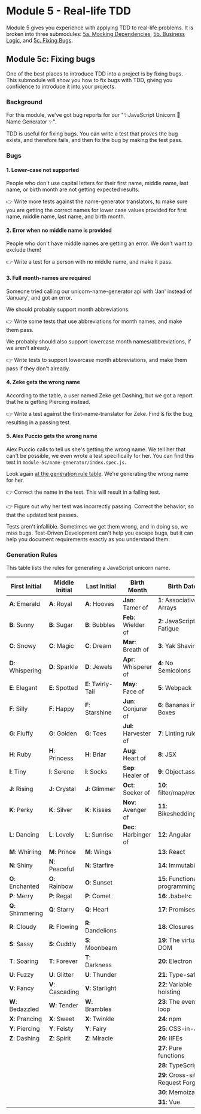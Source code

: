 # Module 5 - Real-life TDD

Module 5 gives you experience with applying TDD to real-life problems. It is broken into three submodules: [5a. Mocking Dependencies](../module-5ab/README.md#module-5a-mocking-dependencies), [5b. Business Logic](../module-5ab/README.md#module-5b-business-logic), and [5c. Fixing Bugs](#module-5c-fixing-bugs).

## Module 5c: Fixing bugs

One of the best places to introduce TDD into a project is by fixing bugs. This submodule will show you how to fix bugs with TDD, giving you confidence to introduce it into your projects.

### Background

For this module, we've got bug reports for our "✨JavaScript Unicorn 🦄 Name Generator ✨".

TDD is useful for fixing bugs. You can write a test that proves the bug exists, and therefore fails, and then fix the bug by making the test pass. 

### Bugs

#### 1. Lower-case not supported

People who don't use capital letters for their first name, middle name, last name, or birth month are not getting expected results.

&#128073; Write more tests against the name-generator translators, to make sure you are getting the correct names for lower case values provided for first name, middle name, last name, and birth month.

#### 2. Error when no middle name is provided

People who don't have middle names are getting an error. We don't want to exclude them!

&#128073; Write a test for a person with no middle name, and make it pass.

#### 3. Full month-names are required

Someone tried calling our unicorn-name-generator api with 'Jan' instead of 'January', and got an error. 

We should probably support month abbreviations.

&#128073; Write some tests that use abbreviations for month names, and make them pass.

We probably should also support lowercase month names/abbreviations, if we aren't already. 

&#128073; Write tests to support lowercase month abbreviations, and make them pass if they don't already.

#### 4. Zeke gets the wrong name

According to the table, a user named Zeke get Dashing, but we got a report that he is getting Piercing instead. 

&#128073; Write a test against the first-name-translator for Zeke. Find & fix the bug, resulting in a passing test.

#### 5. Alex Puccio gets the wrong name

Alex Puccio calls to tell us she's getting the wrong name. We tell her that can't be possible, we even wrote a test specifically for her. You can find this test in `module-5c/name-generator/index.spec.js`.

Look again [at the generation rule table](#generation-rules). We're generating the wrong name for her. 

&#128073; Correct the name in the test. This will result in a failing test.

&#128073; Figure out why her test was incorrectly passing. Correct the behavior, so that the updated test passes.

Tests aren't infallible. Sometimes we get them wrong, and in doing so, we miss bugs. Test-Driven Development can't help you escape bugs, but it can help you document requirements exactly as you understand them.

### Generation Rules

This table lists the rules for generating a JavaScript unicorn name.

| First Initial     | Middle Initial     | Last Initial       | Birth Month           | Birth Date                         |
|-------------------|--------------------|--------------------|-----------------------|------------------------------------|
| **A**: Emerald    | **A**: Royal       | **A**: Hooves      | **Jan**: Tamer of     | **1**: Associative Arrays          |
| **B**: Sunny      | **B**: Sugar       | **B**: Bubbles     | **Feb**: Wielder of   | **2**: JavaScript Fatigue          |
| **C**: Snowy      | **C**: Magic       | **C**: Dream       | **Mar**: Breath of    | **3**: Yak Shaving                 |
| **D**: Whispering | **D**: Sparkle     | **D**: Jewels      | **Apr**: Whisperer of | **4**: No Semicolons               |
| **E**: Elegant    | **E**: Spotted     | **E**: Twirly-Tail | **May**: Face of      | **5**: Webpack                     |
| **F**: Silly      | **F**: Happy       | **F**: Starshine   | **Jun**: Conjurer of  | **6**: Bananas in Boxes            |
| **G**: Fluffy     | **G**: Golden      | **G**: Toes        | **Jul**: Harvester of | **7**: Linting rules               |
| **H**: Ruby       | **H**: Princess    | **H**: Briar       | **Aug**: Heart of     | **8**: JSX                         |
| **I**: Tiny       | **I**: Serene      | **I**: Socks       | **Sep**: Healer of    | **9**: Object.assign               |
| **J**: Rising     | **J**: Crystal     | **J**: Glimmer     | **Oct**: Seeker of    | **10**: filter/map/reduce          |
| **K**: Perky      | **K**: Silver      | **K**: Kisses      | **Nov**: Avenger of   | **11**: Bikeshedding               |
| **L**: Dancing    | **L**: Lovely      | **L**: Sunrise     | **Dec**: Harbinger of | **12**: Angular                    |
| **M**: Whirling   | **M**: Prince      | **M**: Wings       |                       | **13**: React                      |
| **N**: Shiny      | **N**: Peaceful    | **N**: Starfire    |                       | **14**: Immutability               |
| **O**: Enchanted  | **O**: Rainbow     | **O**: Sunset      |                       | **15**: Functional programming     |
| **P**: Merry      | **P**: Regal       | **P**: Comet       |                       | **16**: .babelrc                   |
| **Q**: Shimmering | **Q**: Starry      | **Q**: Heart       |                       | **17**: Promises                   |
| **R**: Cloudy     | **R**: Flowing     | **R**: Dandelions  |                       | **18**: Closures                   |
| **S**: Sassy      | **S**: Cuddly      | **S**: Moonbeam    |                       | **19**: The virtual DOM            |
| **T**: Soaring    | **T**: Forever     | **T**: Darkness    |                       | **20**: Electron                   |
| **U**: Fuzzy      | **U**: Glitter     | **U**: Thunder     |                       | **21**: Type-safety                |
| **V**: Fancy      | **V**: Cascading   | **V**: Starlight   |                       | **22**: Variable hoisting          |
| **W**: Bedazzled  | **W**: Tender      | **W**: Brambles    |                       | **23**: The event loop             |
| **X**: Prancing   | **X**: Sweet       | **X**: Twinkle     |                       | **24**: npm                        |
| **Y**: Piercing   | **Y**: Feisty      | **Y**: Fairy       |                       | **25**: CSS-in-JS                  |
| **Z**: Dashing    | **Z**: Spirit      | **Z**: Miracle     |                       | **26**: IIFEs                      |
|                   |                    |                    |                       | **27**: Pure functions             |
|                   |                    |                    |                       | **28**: TypeScript                 |
|                   |                    |                    |                       | **29**: Cross-site Request Forgery |
|                   |                    |                    |                       | **30**: Memoization                |
|                   |                    |                    |                       | **31**: Vue                        |
